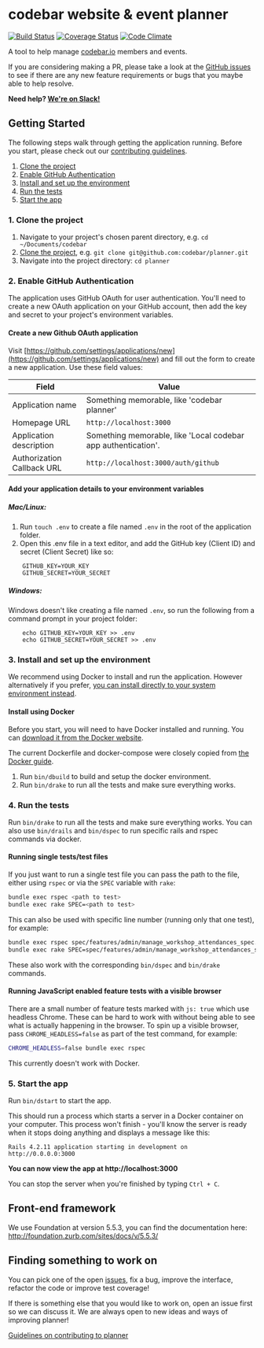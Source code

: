 # codebar website & event planner

[![Build Status](https://travis-ci.org/codebar/planner.png?branch=master)](https://travis-ci.org/codebar/planner)
[![Coverage Status](https://coveralls.io/repos/codebar/planner/badge.png)](https://coveralls.io/r/codebar/planner)
[![Code Climate](https://codeclimate.com/github/codebar/planner.png)](https://codeclimate.com/github/codebar/planner)

A tool to help manage [codebar.io](https://codebar.io) members and events.

If you are considering making a PR, please take a look at the [GitHub issues](https://github.com/codebar/planner/issues) to see if there are any new feature requirements or bugs that you maybe able to help resolve.

**Need help? [We're on Slack!](https://slack.codebar.io)**

## Getting Started

The following steps walk through getting the application running. Before you start, please check out our [contributing guidelines](https://github.com/codebar/planner/blob/master/CONTRIBUTING.md).

1. [Clone the project](#1-clone-the-project)
2. [Enable GitHub Authentication](#2-enable-github-authentication)
3. [Install and set up the environment](#3-install-and-set-up-the-environment)
4. [Run the tests](#4-run-the-tests)
5. [Start the app](#5-start-the-app)

### 1. Clone the project

1. Navigate to your project's chosen parent directory, e.g. `cd ~/Documents/codebar`
2. [Clone the project](https://help.github.com/articles/cloning-a-repository/), e.g. `git clone git@github.com:codebar/planner.git`
3. Navigate into the project directory: `cd planner`

### 2. Enable GitHub Authentication

The application uses GitHub OAuth for user authentication. You'll need to create a new OAuth application on your GitHub account, then add the key and secret to your project's environment variables.

#### Create a new Github OAuth application

Visit [https://github.com/settings/applications/new](https://github.com/settings/applications/new) and fill out the form to create a new application. Use these field values:

| Field | Value |
| --- | --- |
| Application name | Something memorable, like 'codebar planner' |
| Homepage URL | `http://localhost:3000` |
| Application description | Something memorable, like 'Local codebar app authentication'. |
| Authorization Callback URL | `http://localhost:3000/auth/github` |

#### Add your application details to your environment variables

##### Mac/Linux:
1. Run `touch .env` to create a file named `.env` in the root of the application folder.
2. Open this .env file in a text editor, and add the GitHub key (Client ID) and secret (Client Secret) like so:
```
    GITHUB_KEY=YOUR_KEY
    GITHUB_SECRET=YOUR_SECRET
```

##### Windows:
Windows doesn't like creating a file named `.env`, so run the following
from a command prompt in your project folder:
```
    echo GITHUB_KEY=YOUR_KEY >> .env
    echo GITHUB_SECRET=YOUR_SECRET >> .env
```

### 3. Install and set up the environment

We recommend using Docker to install and run the application. However alternatively if you prefer, [you can install directly to your system environment instead](https://github.com/codebar/planner/blob/master/native-installation-instructions.md).

#### Install using Docker

Before you start, you will need to have Docker installed and running. You can [download it from the Docker website](https://docker.com/).

The current Dockerfile and docker-compose were closely copied from [the Docker guide](https://docs.docker.com/compose/rails/).

1. Run `bin/dbuild` to build and setup the docker environment.
2. Run `bin/drake` to run all the tests and make sure everything works.

### 4. Run the tests

Run `bin/drake` to run all the tests and make sure everything works.
You can also use `bin/drails` and `bin/dspec` to run specific rails and rspec commands via docker.

#### Running single tests/test files

If you just want to run a single test file you can pass the path to the file, either using `rspec` or via the `SPEC` variable with `rake`:
```bash
bundle exec rspec <path to test>
bundle exec rake SPEC=<path to test>
```

This can also be used with specific line number (running only that one test), for example:
```bash
bundle exec rspec spec/features/admin/manage_workshop_attendances_spec.rb:42
bundle exec rake SPEC=spec/features/admin/manage_workshop_attendances_spec.rb:42
```

These also work with the corresponding `bin/dspec` and `bin/drake` commands.

#### Running JavaScript enabled feature tests with a visible browser
There are a small number of feature tests marked with `js: true` which use
headless Chrome. These can be hard to work with without being able to see what is
actually happening in the browser. To spin up a visible browser, pass
`CHROME_HEADLESS=false` as part of the test command, for example:

```bash
CHROME_HEADLESS=false bundle exec rspec
```

This currently doesn't work with Docker.

### 5. Start the app

Run `bin/dstart` to start the app.

This should run a process which starts a server in a Docker container on your computer. This process won't finish - you'll know the server is ready when it stops doing anything and displays a message like this:
```
Rails 4.2.11 application starting in development on http://0.0.0.0:3000
```

**You can now view the app at http://localhost:3000**

You can stop the server when you're finished by typing `Ctrl + C`.

## Front-end framework

We use Foundation at version 5.5.3, you can find the documentation here: http://foundation.zurb.com/sites/docs/v/5.5.3/

## Finding something to work on

You can pick one of the open [issues](https://github.com/codebar/planner/issues), fix a bug, improve the interface, refactor the code or improve test coverage!

If there is something else that you would like to work on, open an issue first so we can discuss it. We are always open to new ideas and ways of improving planner!

[Guidelines on contributing to planner](https://github.com/codebar/planner/blob/master/CONTRIBUTING.md)
